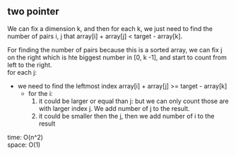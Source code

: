 ## two pointer
We can fix a dimension k, and then for each k, we just need to find the number of pairs i, j that array[i] + array[j] < target - array[k].

For finding the number of pairs because this is a sorted array, we can fix j on the right which is hte biggest number in [0, k -1], and start to count from left to the right.<br>
for each j:
- we need to find the leftmost index array[i] + array[j] >= target - array[k]
	- for the i:
		1. it could be larger or equal than j: but we can only count those are with larger index j. We add number of j to the result.
		2. it could be smaller then the j, then we add number of i to the result

time: O(n^2)<br>
space: O(1)
